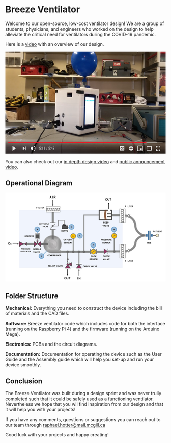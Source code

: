 #  Breeze Ventilator
Welcome to our open-source, low-cost ventilator design! We are a group of students, physicians, and engineers who worked on the design to help alleviate the critical need for ventilators during the COVID-19 pandemic.

Here is a [video](https://youtu.be/5ufh_80dSsk) with an overview of our design.

<p align="center">
  <a href="https://youtu.be/5ufh_80dSsk" target="_blank">
    <img alt="Play Introduction Video" src="media/youtube_thubnail.png" height="320">
  </a>
</p>

You can also check out our [in depth design video](https://youtu.be/dRpsoaCI0QA) and [public announcement video](https://youtu.be/4-jjhEgUjkQ).

## Operational Diagram
![operational diagram](media/operational_diagram.jpg)

## Folder Structure
**Mechanical:** Everything you need to construct the device including the bill of materials and the CAD files.

**Software:** Breeze ventilator code which includes code for both the interface (running on the Raspberry Pi 4) and the firmware (running on the Arduino Mega).

**Electronics:** PCBs and the circuit diagrams.

**Documentation:** Documentation for operating the device such as the User Guide and the Assembly guide which will help you set-up and run your device smoothly.

## Conclusion

The Breeze Ventilator was built during a design sprint and was never trully completed such that it could be safely used as a functioning ventilator. Nevertheless we hope that you wil find inspiration from our design and that it will help you with your projects! 

If you have any comments, questions or suggestions you can reach out to our team through raphael.hotter@mail.mcgill.ca

Good luck with your projects and happy creating! 
